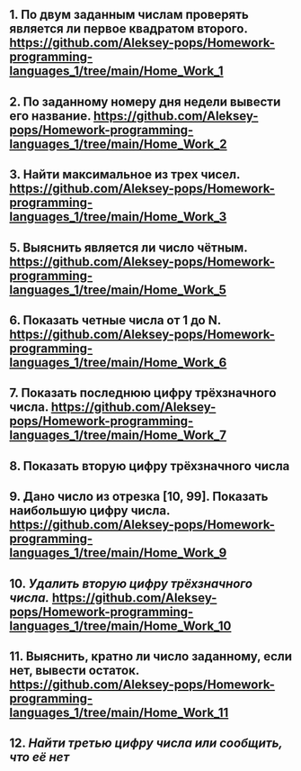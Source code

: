 ## 1. По двум заданным числам проверять является ли первое квадратом второго. https://github.com/Aleksey-pops/Homework-programming-languages_1/tree/main/Home_Work_1

## 2. По заданному номеру дня недели вывести его название. https://github.com/Aleksey-pops/Homework-programming-languages_1/tree/main/Home_Work_2

## 3. Найти максимальное из трех чисел. https://github.com/Aleksey-pops/Homework-programming-languages_1/tree/main/Home_Work_3

## 5. Выяснить является ли число чётным. https://github.com/Aleksey-pops/Homework-programming-languages_1/tree/main/Home_Work_5

## 6. Показать четные числа от 1 до N. https://github.com/Aleksey-pops/Homework-programming-languages_1/tree/main/Home_Work_6

## 7. Показать последнюю цифру трёхзначного числа. https://github.com/Aleksey-pops/Homework-programming-languages_1/tree/main/Home_Work_7

## 8. Показать вторую цифру трёхзначного числа

## 9. Дано число из отрезка [10, 99]. Показать наибольшую цифру числа. https://github.com/Aleksey-pops/Homework-programming-languages_1/tree/main/Home_Work_9

## 10. *Удалить вторую цифру трёхзначного числа.* https://github.com/Aleksey-pops/Homework-programming-languages_1/tree/main/Home_Work_10

## 11. **Выяснить, кратно ли число заданному, если нет, вывести остаток.** https://github.com/Aleksey-pops/Homework-programming-languages_1/tree/main/Home_Work_11

## 12. ***Найти третью цифру числа или сообщить, что её нет***